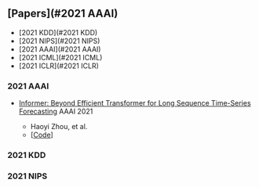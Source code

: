 ## [Papers](#2021 AAAI)
* [2021 KDD](#2021 KDD)
* [2021 NIPS](#2021 NIPS)
* [2021 AAAI](#2021 AAAI)
* [2021 ICML](#2021 ICML)
* [2021 ICLR](#2021  ICLR)

### 2021 AAAI
- [Informer: Beyond Efficient Transformer for Long Sequence Time-Series Forecasting](https://arxiv.org/abs/2012.07436) AAAI 2021

  - Haoyi Zhou, et al.
  - [[Code](https://github.com/zhouhaoyi/Informer2020)]



### 2021 KDD

### 2021 NIPS

